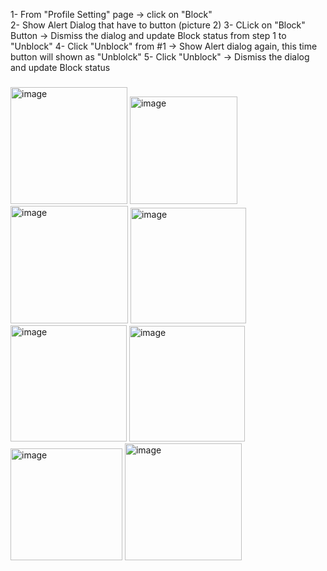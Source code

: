 
1- From "Profile Setting" page -> click on "Block"  
2- Show Alert Dialog that have to button (picture 2) 
3- CLick on "Block" Button -> Dismiss the dialog and update Block status from step 1 to "Unblock"
4- Click "Unblock" from #1 -> Show Alert dialog again, this time button will shown as "Unblolck"
5- Click "Unblock" -> Dismiss the dialog and update Block status

###
<img width="187" alt="image" src="https://github.com/Raisin27/FacebookLayout/assets/104148147/8938c4ec-b618-4fba-8fcc-054b97c08fda">
<img width="172" alt="image" src="https://github.com/Raisin27/FacebookLayout/assets/104148147/a3318dd0-91ef-43c5-9753-cfbdf24bf4d3">
<img width="188" alt="image" src="https://github.com/Raisin27/FacebookLayout/assets/104148147/dcd8c0b8-11c3-43a9-aeab-b6e43a0870e1">
<img width="185" alt="image" src="https://github.com/Raisin27/FacebookLayout/assets/104148147/a00615ec-6b1b-44e0-8b5e-f0fe70e92669">
<img width="186" alt="image" src="https://github.com/Raisin27/FacebookLayout/assets/104148147/ace23d20-e348-4673-a07c-c247610b7c16">
<img width="185" alt="image" src="https://github.com/Raisin27/FacebookLayout/assets/104148147/e8fce709-2f4a-4295-9362-9b595a3f51ac">
<img width="179" alt="image" src="https://github.com/Raisin27/FacebookLayout/assets/104148147/e05f7a5c-76c3-4b4f-9a3e-e1928a5a0f61">
<img width="187" alt="image" src="https://github.com/Raisin27/FacebookLayout/assets/104148147/0cc5a14e-b3a7-4626-a317-e3c2af2a9ff6">





